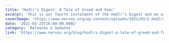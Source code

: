 ```yaml
---
title: 'Hodlr’s Digest: A Tale of Greed and Fear'
excerpt: 'This is our fourth instalment of the Hodlr’s Digest and we are doing things a little differently. Instead of a Q&A, we have asked CKB Holder YouXun to tell us about his experience through greed and fe'
coverImage: 'https://www.nervos.org/wp-content/uploads/2021/03/2.Hodlrs_Digest_-_A_Tale_of_Greed_and_Fear-01-810x456.jpg'
date: '2021-03-23T16:00:00.000Z'
category: 'Releases & Updates'
link: 'https://www.nervos.org/blog/hodlrs-digest-a-tale-of-greed-and-fear'
---
```


